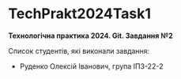 # TechPrakt2024Task1
**Технологічна практика 2024. Git. Завдання №2**

Список студентів, які виконали завдання:
* Руденко Олексій Іванович, група ІПЗ-22-2
